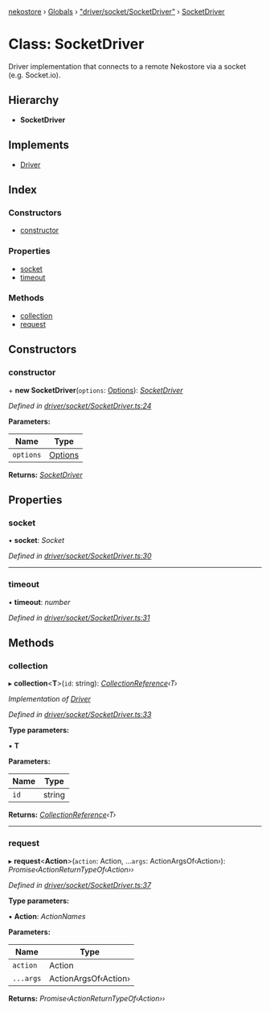 [nekostore](../README.md) › [Globals](../globals.md) › ["driver/socket/SocketDriver"](../modules/_driver_socket_socketdriver_.md) › [SocketDriver](_driver_socket_socketdriver_.socketdriver.md)

# Class: SocketDriver

Driver implementation that connects to a remote Nekostore via a socket (e.g. Socket.io).

## Hierarchy

* **SocketDriver**

## Implements

* [Driver](../interfaces/_driver_.driver.md)

## Index

### Constructors

* [constructor](_driver_socket_socketdriver_.socketdriver.md#constructor)

### Properties

* [socket](_driver_socket_socketdriver_.socketdriver.md#socket)
* [timeout](_driver_socket_socketdriver_.socketdriver.md#timeout)

### Methods

* [collection](_driver_socket_socketdriver_.socketdriver.md#collection)
* [request](_driver_socket_socketdriver_.socketdriver.md#request)

## Constructors

###  constructor

\+ **new SocketDriver**(`options`: [Options](../interfaces/_driver_socket_socketdriver_.options.md)): *[SocketDriver](_driver_socket_socketdriver_.socketdriver.md)*

*Defined in [driver/socket/SocketDriver.ts:24](https://github.com/esnya/nekostore/blob/f2443c4/src/driver/socket/SocketDriver.ts#L24)*

**Parameters:**

Name | Type |
------ | ------ |
`options` | [Options](../interfaces/_driver_socket_socketdriver_.options.md) |

**Returns:** *[SocketDriver](_driver_socket_socketdriver_.socketdriver.md)*

## Properties

###  socket

• **socket**: *Socket*

*Defined in [driver/socket/SocketDriver.ts:30](https://github.com/esnya/nekostore/blob/f2443c4/src/driver/socket/SocketDriver.ts#L30)*

___

###  timeout

• **timeout**: *number*

*Defined in [driver/socket/SocketDriver.ts:31](https://github.com/esnya/nekostore/blob/f2443c4/src/driver/socket/SocketDriver.ts#L31)*

## Methods

###  collection

▸ **collection**<**T**>(`id`: string): *[CollectionReference](../interfaces/_collectionreference_.collectionreference.md)‹T›*

*Implementation of [Driver](../interfaces/_driver_.driver.md)*

*Defined in [driver/socket/SocketDriver.ts:33](https://github.com/esnya/nekostore/blob/f2443c4/src/driver/socket/SocketDriver.ts#L33)*

**Type parameters:**

▪ **T**

**Parameters:**

Name | Type |
------ | ------ |
`id` | string |

**Returns:** *[CollectionReference](../interfaces/_collectionreference_.collectionreference.md)‹T›*

___

###  request

▸ **request**<**Action**>(`action`: Action, ...`args`: ActionArgsOf‹Action›): *Promise‹ActionReturnTypeOf‹Action››*

*Defined in [driver/socket/SocketDriver.ts:37](https://github.com/esnya/nekostore/blob/f2443c4/src/driver/socket/SocketDriver.ts#L37)*

**Type parameters:**

▪ **Action**: *ActionNames*

**Parameters:**

Name | Type |
------ | ------ |
`action` | Action |
`...args` | ActionArgsOf‹Action› |

**Returns:** *Promise‹ActionReturnTypeOf‹Action››*
